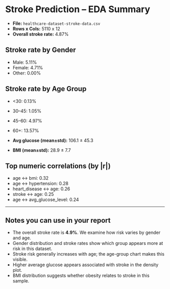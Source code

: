 # Stroke Prediction – EDA Summary

- **File:** `healthcare-dataset-stroke-data.csv`
- **Rows x Cols:** 5110 x 12
- **Overall stroke rate:** 4.87%

## Stroke rate by Gender
- Male: 5.11%
- Female: 4.71%
- Other: 0.00%

## Stroke rate by Age Group
- <30: 0.13%
- 30–45: 1.05%
- 45–60: 4.97%
- 60+: 13.57%

- **Avg glucose (mean±std):** 106.1 ± 45.3
- **BMI (mean±std):** 28.9 ± 7.7

## Top numeric correlations (by |r|)
- age ↔ bmi: 0.32
- age ↔ hypertension: 0.28
- heart_disease ↔ age: 0.26
- stroke ↔ age: 0.25
- age ↔ avg_glucose_level: 0.24

---
## Notes you can use in your report
- The overall stroke rate is **4.9%**. We examine how risk varies by gender and age.
- Gender distribution and stroke rates show which group appears more at risk in this dataset.
- Stroke risk generally increases with age; the age-group chart makes this visible.
- Higher average glucose appears associated with stroke in the density plot.
- BMI distribution suggests whether obesity relates to stroke in this sample.